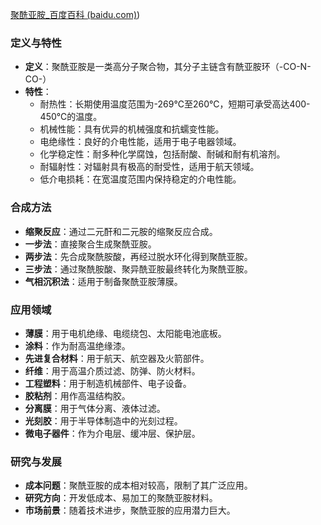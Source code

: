 [聚酰亚胺_百度百科 (baidu.com)](https://baike.baidu.com/item/%e8%81%9a%e9%85%b0%e4%ba%9a%e8%83%ba/1656028))
### 定义与特性

- **定义**：聚酰亚胺是一类高分子聚合物，其分子主链含有酰亚胺环（-CO-N-CO-）
- **特性**：
    - 耐热性：长期使用温度范围为-269℃至260℃，短期可承受高达400-450℃的温度。
    - 机械性能：具有优异的机械强度和抗蠕变性能。
    - 电绝缘性：良好的介电性能，适用于电子电器领域。
    - 化学稳定性：耐多种化学腐蚀，包括耐酸、耐碱和耐有机溶剂。
    - 耐辐射性：对辐射具有极高的耐受性，适用于航天领域。
    - 低介电损耗：在宽温度范围内保持稳定的介电性能。

### 合成方法

- **缩聚反应**：通过二元酐和二元胺的缩聚反应合成。
- **一步法**：直接聚合生成聚酰亚胺。
- **两步法**：先合成聚酰胺酸，再经过脱水环化得到聚酰亚胺。
- **三步法**：通过聚酰胺酸、聚异酰亚胺最终转化为聚酰亚胺。
- **气相沉积法**：适用于制备聚酰亚胺薄膜。

### 应用领域

- **薄膜**：用于电机绝缘、电缆绕包、太阳能电池底板。
- **涂料**：作为耐高温绝缘漆。
- **先进复合材料**：用于航天、航空器及火箭部件。
- **纤维**：用于高温介质过滤、防弹、防火材料。
- **工程塑料**：用于制造机械部件、电子设备。
- **胶粘剂**：用作高温结构胶。
- **分离膜**：用于气体分离、液体过滤。
- **光刻胶**：用于半导体制造中的光刻过程。
- **微电子器件**：作为介电层、缓冲层、保护层。

### 研究与发展

- **成本问题**：聚酰亚胺的成本相对较高，限制了其广泛应用。
- **研究方向**：开发低成本、易加工的聚酰亚胺材料。
- **市场前景**：随着技术进步，聚酰亚胺的应用潜力巨大。